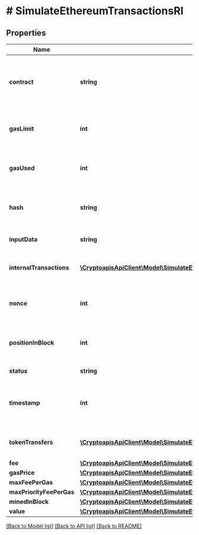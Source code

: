 # # SimulateEthereumTransactionsRI

## Properties

Name | Type | Description | Notes
------------ | ------------- | ------------- | -------------
**contract** | **string** | String representation of contract address of the token that was transfered | [optional]
**gasLimit** | **int** | String representation of the transaction gas limit |
**gasUsed** | **int** | String representation of the transaction used gas | [optional]
**hash** | **string** | String representation of the transaction hash |
**inputData** | **string** | Hex data for contract interaction | [optional]
**internalTransactions** | [**\CryptoapisApiClient\Model\SimulateEthereumTransactionsRIInternalTransactionsInner[]**](SimulateEthereumTransactionsRIInternalTransactionsInner.md) | Internal transactions executed by transaction | [optional]
**nonce** | **int** | Numeric representation of the transaction nonce |
**positionInBlock** | **int** | Numeric representation of the transaction index |
**status** | **string** | Status of the transaction |
**timestamp** | **int** | Numeric representation of the timestamp in seconds since epoch |
**tokenTransfers** | [**\CryptoapisApiClient\Model\SimulateEthereumTransactionsRITokenTransfersInner[]**](SimulateEthereumTransactionsRITokenTransfersInner.md) | Token transfers executed by transaction | [optional]
**fee** | [**\CryptoapisApiClient\Model\SimulateEthereumTransactionsRIFee**](SimulateEthereumTransactionsRIFee.md) |  |
**gasPrice** | [**\CryptoapisApiClient\Model\SimulateEthereumTransactionsRIGasPrice**](SimulateEthereumTransactionsRIGasPrice.md) |  |
**maxFeePerGas** | [**\CryptoapisApiClient\Model\SimulateEthereumTransactionsRIMaxFeePerGas**](SimulateEthereumTransactionsRIMaxFeePerGas.md) |  | [optional]
**maxPriorityFeePerGas** | [**\CryptoapisApiClient\Model\SimulateEthereumTransactionsRIMaxPriorityFeePerGas**](SimulateEthereumTransactionsRIMaxPriorityFeePerGas.md) |  | [optional]
**minedInBlock** | [**\CryptoapisApiClient\Model\SimulateEthereumTransactionsRIMinedInBlock**](SimulateEthereumTransactionsRIMinedInBlock.md) |  |
**value** | [**\CryptoapisApiClient\Model\SimulateEthereumTransactionsRIValue**](SimulateEthereumTransactionsRIValue.md) |  |

[[Back to Model list]](../../README.md#models) [[Back to API list]](../../README.md#endpoints) [[Back to README]](../../README.md)
